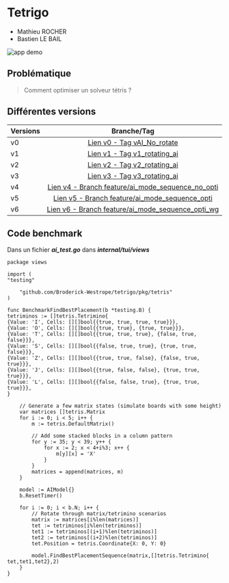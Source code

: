 # Tetrigo

- Mathieu ROCHER
- Bastien LE BAIL

![app demo](./docs/readme-demo.gif)

## Problématique
> Comment optimiser un solveur tétris ?

## Différentes versions
| Versions |                                                                   Branche/Tag                                                                   |
|:---------|:-----------------------------------------------------------------------------------------------------------------------------------------------:|
| v0       |                     [Lien v0 - Tag vAI_No_rotate](https://github.com/SwaiiZ/tetrigo/tree/vAI_No_rotate?tab=readme-ov-file)                      |
| v1       |                    [Lien v1 - Tag v1_rotating_ai](https://github.com/SwaiiZ/tetrigo/tree/v1_rotating_ai?tab=readme-ov-file)                     |
| v2       |                    [Lien v2 - Tag v2_rotating_ai](https://github.com/SwaiiZ/tetrigo/tree/v2_rotating_ai?tab=readme-ov-file)                     |
| v3       |                    [Lien v3 - Tag v3_rotating_ai](https://github.com/SwaiiZ/tetrigo/tree/v3_rotating_ai?tab=readme-ov-file)                     |
| v4       | [Lien v4 - Branch feature/ai_mode_sequence_no_opti](https://github.com/SwaiiZ/tetrigo/tree/feature/ai_mode_sequence_no_opti?tab=readme-ov-file) |
| v5       |    [Lien v5 - Branch feature/ai_mode_sequence_opti](https://github.com/SwaiiZ/tetrigo/tree/feature/ai_mode_sequence_opti?tab=readme-ov-file)    |
| v6       | [Lien v6 - Branch feature/ai_mode_sequence_opti_wg](https://github.com/SwaiiZ/tetrigo/tree/feature/ai_mode_sequence_opti_wg?tab=readme-ov-file) |

## Code benchmark
Dans un fichier ***ai_test.go*** dans ***internal/tui/views***

    package views
    
    import (
    "testing"
    
        "github.com/Broderick-Westrope/tetrigo/pkg/tetris"
    )
    
    func BenchmarkFindBestPlacement(b *testing.B) {
    tetriminos := []tetris.Tetrimino{
    {Value: 'I', Cells: [][]bool{{true, true, true, true}}},
    {Value: 'O', Cells: [][]bool{{true, true}, {true, true}}},
    {Value: 'T', Cells: [][]bool{{true, true, true}, {false, true, false}}},
    {Value: 'S', Cells: [][]bool{{false, true, true}, {true, true, false}}},
    {Value: 'Z', Cells: [][]bool{{true, true, false}, {false, true, true}}},
    {Value: 'J', Cells: [][]bool{{true, false, false}, {true, true, true}}},
    {Value: 'L', Cells: [][]bool{{false, false, true}, {true, true, true}}},
    }
    
        // Generate a few matrix states (simulate boards with some height)
        var matrices []tetris.Matrix
        for i := 0; i < 5; i++ {
            m := tetris.DefaultMatrix()
    
            // Add some stacked blocks in a column pattern
            for y := 35; y < 39; y++ {
                for x := 2; x < 4+i%3; x++ {
                    m[y][x] = 'X'
                }
            }
            matrices = append(matrices, m)
        }
    
        model := AIModel{}
        b.ResetTimer()
    
        for i := 0; i < b.N; i++ {
            // Rotate through matrix/tetrimino scenarios
            matrix := matrices[i%len(matrices)]
            tet := tetriminos[i%len(tetriminos)]
            tet1 := tetriminos[(i+1)%len(tetriminos)]
            tet2 := tetriminos[(i+2)%len(tetriminos)]
            tet.Position = tetris.Coordinate{X: 0, Y: 0}
    
            model.FindBestPlacementSequence(matrix,[]tetris.Tetrimino{ tet,tet1,tet2},2)
        }
    }